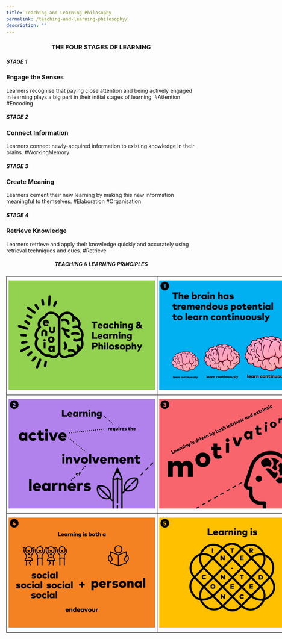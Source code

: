 ```yaml
---
title: Teaching and Learning Philosophy
permalink: /teaching-and-learning-philosophy/
description: ""
---
```

<center><h3>THE FOUR STAGES OF LEARNING</h3></center>


##### STAGE 1

### Engage the Senses

Learners recognise that paying close attention and being actively engaged in learning plays a big part in their initial stages of learning. #Attention #Encoding

##### STAGE 2

### Connect Information

Learners connect newly-acquired information to existing knowledge in their brains. #WorkingMemory

##### STAGE 3

### Create Meaning

Learners cement their new learning by making this new information meaningful to themselves. #Elaboration #Organisation

##### STAGE 4

### Retrieve Knowledge


Learners retrieve and apply their knowledge quickly and accurately using retrieval techniques and cues. #Retrieve

<center><h5>TEACHING & LEARNING PRINCIPLES</h5></center>

<style type="text/css">
.tg  {border-collapse:collapse;border-spacing:0;margin:0px auto;}
.tg td{border-color:black;border-style:solid;border-width:1px;font-family:Arial, sans-serif;font-size:14px;
  overflow:hidden;padding:10px 5px;word-break:normal;}
.tg th{border-color:black;border-style:solid;border-width:1px;font-family:Arial, sans-serif;font-size:14px;
  font-weight:normal;overflow:hidden;padding:10px 5px;word-break:normal;}
.tg .tg-nrix{text-align:center;vertical-align:middle}
</style>
<table class="tg" style="undefined;table-layout: fixed; width: 800px">
<colgroup>
<col style="width: 400px">
<col style="width: 400px">
</colgroup>
<tbody>
  <tr>
    <td class="tg-nrix"><img src="/images/TL0-Title.jpeg" 
     style="width:100%"></td>
    <td class="tg-nrix"><img src="/images/TL1-Potential.jpeg" 
     style="width:100%"></td>
  </tr>
  <tr>
    <td class="tg-nrix"><img src="/images/TL2-Active.jpeg" 
     style="width:100%"></td>
    <td class="tg-nrix"><img src="/images/TL3-Motivation.jpeg" 
     style="width:100%"></td>
  </tr>
  <tr>
    <td class="tg-nrix"><img src="/images/TL4-Social-Personal.jpeg" 
     style="width:100%"></td>
    <td class="tg-nrix"><img src="/images/TL5-Interconnected.jpeg" 
     style="width:100%"></td>
  </tr>
</tbody>
</table>